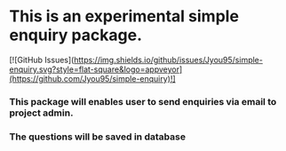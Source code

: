 
# This is an experimental simple enquiry package.

[![GitHub Issues](https://img.shields.io/github/issues/Jyou95/simple-enquiry.svg?style=flat-square&logo=appveyor](https://github.com/Jyou95/simple-enquiry)!]

### This package will enables user to send enquiries via email to project admin.
### The questions will be saved in database